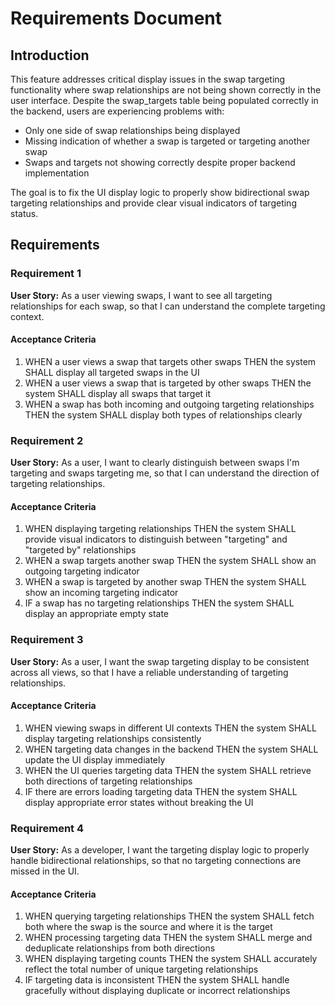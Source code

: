 # Requirements Document

## Introduction

This feature addresses critical display issues in the swap targeting functionality where swap relationships are not being shown correctly in the user interface. Despite the swap_targets table being populated correctly in the backend, users are experiencing problems with:
- Only one side of swap relationships being displayed
- Missing indication of whether a swap is targeted or targeting another swap
- Swaps and targets not showing correctly despite proper backend implementation

The goal is to fix the UI display logic to properly show bidirectional swap targeting relationships and provide clear visual indicators of targeting status.

## Requirements

### Requirement 1

**User Story:** As a user viewing swaps, I want to see all targeting relationships for each swap, so that I can understand the complete targeting context.

#### Acceptance Criteria

1. WHEN a user views a swap that targets other swaps THEN the system SHALL display all targeted swaps in the UI
2. WHEN a user views a swap that is targeted by other swaps THEN the system SHALL display all swaps that target it
3. WHEN a swap has both incoming and outgoing targeting relationships THEN the system SHALL display both types of relationships clearly

### Requirement 2

**User Story:** As a user, I want to clearly distinguish between swaps I'm targeting and swaps targeting me, so that I can understand the direction of targeting relationships.

#### Acceptance Criteria

1. WHEN displaying targeting relationships THEN the system SHALL provide visual indicators to distinguish between "targeting" and "targeted by" relationships
2. WHEN a swap targets another swap THEN the system SHALL show an outgoing targeting indicator
3. WHEN a swap is targeted by another swap THEN the system SHALL show an incoming targeting indicator
4. IF a swap has no targeting relationships THEN the system SHALL display an appropriate empty state

### Requirement 3

**User Story:** As a user, I want the swap targeting display to be consistent across all views, so that I have a reliable understanding of targeting relationships.

#### Acceptance Criteria

1. WHEN viewing swaps in different UI contexts THEN the system SHALL display targeting relationships consistently
2. WHEN targeting data changes in the backend THEN the system SHALL update the UI display immediately
3. WHEN the UI queries targeting data THEN the system SHALL retrieve both directions of targeting relationships
4. IF there are errors loading targeting data THEN the system SHALL display appropriate error states without breaking the UI

### Requirement 4

**User Story:** As a developer, I want the targeting display logic to properly handle bidirectional relationships, so that no targeting connections are missed in the UI.

#### Acceptance Criteria

1. WHEN querying targeting relationships THEN the system SHALL fetch both where the swap is the source and where it is the target
2. WHEN processing targeting data THEN the system SHALL merge and deduplicate relationships from both directions
3. WHEN displaying targeting counts THEN the system SHALL accurately reflect the total number of unique targeting relationships
4. IF targeting data is inconsistent THEN the system SHALL handle gracefully without displaying duplicate or incorrect relationships